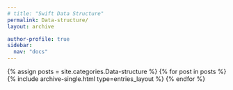 ```yaml
---
# title: "Swift Data Structure"
permalink: Data-structure/
layout: archive

author-profile: true
sidebar:
  nav: "docs"
---
```


{% assign posts = site.categories.Data-structure %}
{% for post in posts %}
  {% include archive-single.html type=entries_layout %}
{% endfor %}